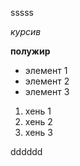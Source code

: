 sssss

*курсив*

**полужир**

* элемент 1
* элемент 2
* элемент 3

1. хень 1
2. хень 2
3. хень 3 

dddddd